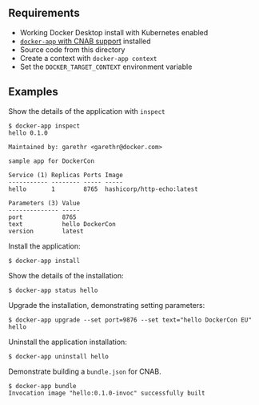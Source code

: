 ## Requirements

* Working Docker Desktop install with Kubernetes enabled
* [`docker-app` with CNAB support](https://github.com/docker/app/releases/tag/cnab-dockercon-preview) installed
* Source code from this directory
* Create a context with `docker-app context`
* Set the `DOCKER_TARGET_CONTEXT` environment variable

## Examples

Show the details of the application with `inspect`

```console
$ docker-app inspect
hello 0.1.0

Maintained by: garethr <garethr@docker.com>

sample app for DockerCon

Service (1) Replicas Ports Image
----------- -------- ----- -----
hello       1        8765  hashicorp/http-echo:latest

Parameters (3) Value
-------------- -----
port           8765
text           hello DockerCon
version        latest
```

Install the application:

```console
$ docker-app install
```

Show the details of the installation:

```console
$ docker-app status hello
```

Upgrade the installation, demonstrating setting parameters:

```console
$ docker-app upgrade --set port=9876 --set text="hello DockerCon EU" hello
```

Uninstall the application installation:

```console
$ docker-app uninstall hello
```

Demonstrate building a `bundle.json` for CNAB.

```console
$ docker-app bundle
Invocation image "hello:0.1.0-invoc" successfully built
```
